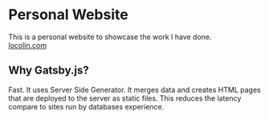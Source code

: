 # Personal Website
This is a personal website to showcase the work I have done.\
[locolin.com](locolin.com)

## Why Gatsby.js?
Fast.
It uses Server Side Generator. It merges data and creates HTML pages that are deployed to the server as static files. This reduces the latency compare to sites run by databases experience.

